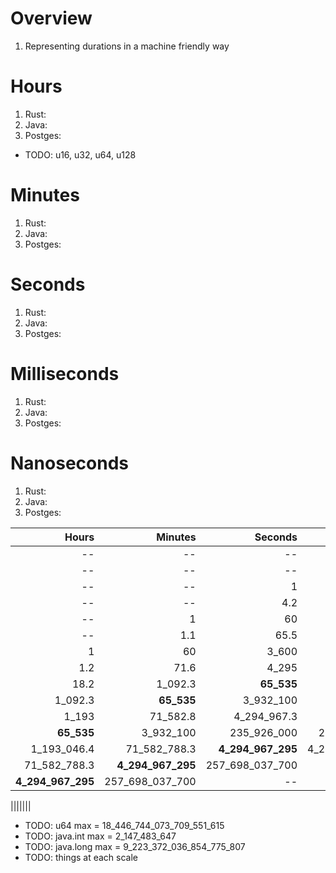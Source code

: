 # Overview
1. Representing durations in a machine friendly way


# Hours
1. Rust:
1. Java:
1. Postges:

- TODO: u16, u32, u64, u128


# Minutes
1. Rust:
1. Java:
1. Postges:

# Seconds
1. Rust:
1. Java:
1. Postges:

# Milliseconds
1. Rust:
1. Java:
1. Postges:


# Nanoseconds
1. Rust:
1. Java:
1. Postges:


|Hours|Minutes|Seconds|Millis|Micros|Nanos|
| ---:| ---:| ---:| ---:| ---:| ---:|
|--|--|--|--|1|1_000|
|--|--|--|1|1_000|1_000_000|
|--|--|1|1_000|1_000_000|1_000_000_000|
|--|--|4.2|4_295|4_294_967|**4_294_967_295**|
|--|1|60|60_000|60_000_000|60_000_000_000|
|--|1.1|65.5|**65_535**|65_535_000|65_535_000_000|
|1|60|3_600|3_600_000|3_600_000_000|--|
|1.2|71.6|4_295|4_294_967.3|**4_294_967_295**|--|
|18.2|1_092.3|**65_535**|65_535_000|65_535_000_000|--|
|1_092.3|**65_535**|3_932_100|3_932_100_000|3_932_100_000_000|--|
|1_193|71_582.8|4_294_967.3|**4_294_967_295**|4_294_967_295_000|--|
|**65_535**|3_932_100|235_926_000|235_926_000_000|--|--|
|1_193_046.4|71_582_788.3|**4_294_967_295**|4_294_967_295_000|--|--|
|71_582_788.3|**4_294_967_295**|257_698_037_700|--|--|--|
|**4_294_967_295**|257_698_037_700|--|--|--|--|

|||||||


- TODO: u64 max = 18_446_744_073_709_551_615
- TODO: java.int max = 2_147_483_647
- TODO: java.long max = 9_223_372_036_854_775_807
- TODO: things at each scale
